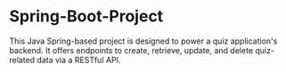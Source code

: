 # Spring-Boot-Project

This Java Spring-based project is designed to power a quiz application's backend. It offers endpoints to create, retrieve, update, and delete quiz-related data via a RESTful API.
